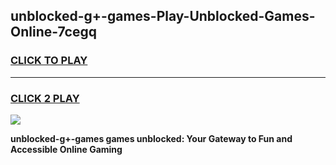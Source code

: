 
## unblocked-g+-games-Play-Unblocked-Games-Online-7cegq
<h3>
<a href="https://premium76.site?title=unblocked-g+-games&ref=24A">CLICK TO PLAY</a></h3>
<hr>

<h3>
<a href="https://premium76.site?title=unblocked-g+-games&ref=24A">CLICK 2 PLAY</a>
  
</h3>

<a href="https://premium76.site?title=unblocked-g+-games&ref=24A"><img src="https://clearcache.store/games.png"></a>


**unblocked-g+-games games unblocked: Your Gateway to Fun and Accessible Online Gaming**
